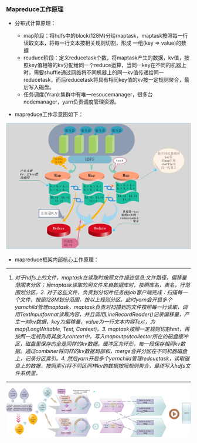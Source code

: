 ### Mapreduce工作原理

* 分布式计算原理：
  * map阶段：将hdfs中的block(128M)分给maptask，maptask按照每一行读取文本，将每一行文本按相关规则切割，形成 一组(key => value)的数据  
  * reuduce阶段：定义reducetask个数，将maptask产生的数据，kv值，按照key值相等的kv分配给同一个reduce运算，当同一key在不同的机器上时，需要shuffle通过网络将不同机器上的同一kv值传递给同一reducetask，而后reducetask将具有相同key值的kv按一定规则聚合，最后写入磁盘。  
  * 任务调度(Yran):集群中有唯一resoucemanager，很多台nodemanager，yarn负责调度管理资源。
  
 * mapreduce工作示意图如下：   
 
 ![mapreduce](images/121.png "mapreduce")
  
  * mapreduce框架内部核心工作原理：
  
---
 1. *对于hdfs上的文件，maptask在读取时按照文件描述信息:文件路径，偏移量范围来分区；当maptask读取的问文件来自数据库时，按照库名，表名，行范围划分区。2. 对于这些文件，负责划分切片任务由job客户端完成：扫描每一个文件，按照128M划分范围，按以上规则分区。此时yarn会开启多个yarnchild管理maptask，maptask负责对扫描到的文件按照每一行读取，调用TextInputformat读取内容，并且调用LineRecordReader()记录偏移量，产生一对kv数据，key为偏移量，value为一行文本内容Text，为map(LongWritable, Text, Context)。3. maptask按照一定规则切割text，再按照一定规则将其放入context中，写入mapoutputcollector所在的磁盘缓冲区，磁盘里保存的全是同样的kv数据。缓冲区为环形，每一段保存相同kv数据。通过combiner将同样的kv数据局部和，merge合并分区在不同机器磁盘上，记录分区索引。4. 然后yarn开启多个yarnchild管理redcuetask，读取磁盘上的数据，按照索引将不同区同样kv的数据按照规则聚合，最终写入hdfs文件系统里。*
 ---


![mapreduce](images/103.png "mapreduce")
